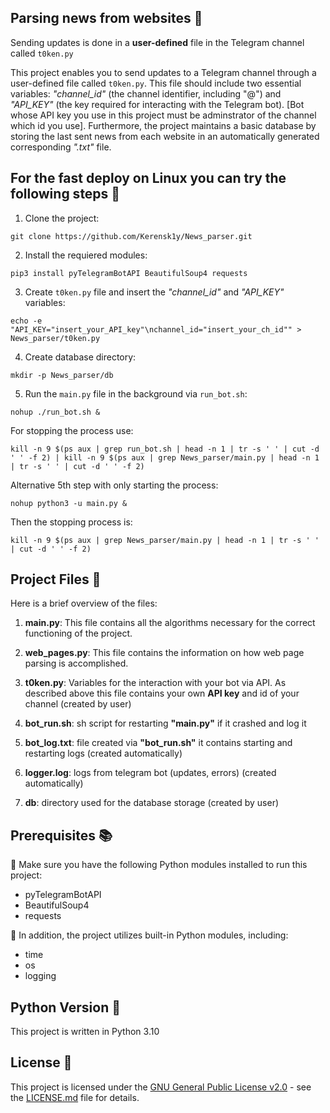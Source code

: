## Parsing news from websites :newspaper:
Sending updates is done in a __user-defined__ file in the Telegram channel called `t0ken.py`

This project enables you to send updates to a Telegram channel through a user-defined file called `t0ken.py`. This file should include two essential variables: _"channel_id"_ (the channel identifier, including "@") and _"API_KEY"_ (the key required for interacting with the Telegram bot). [Bot whose API key you use in this project must be adminstrator of the channel which id you use]. Furthermore, the project maintains a basic database by storing the last sent news from each website in an automatically generated corresponding _".txt"_ file.

## For the fast deploy on Linux you can try the following steps 🐳
1. Clone the project:
```
git clone https://github.com/Kerensk1y/News_parser.git
```
2. Install the requiered modules:
```
pip3 install pyTelegramBotAPI BeautifulSoup4 requests
```
3. Create `t0ken.py` file and insert the _"channel_id"_ and _"API_KEY"_ variables:
```
echo -e "API_KEY="insert_your_API_key"\nchannel_id="insert_your_ch_id"" > News_parser/t0ken.py
```
4. Create database directory:
```
mkdir -p News_parser/db
```
5. Run the `main.py` file in the background via `run_bot.sh`:
```
nohup ./run_bot.sh &
```
For stopping the process use:
```
kill -n 9 $(ps aux | grep run_bot.sh | head -n 1 | tr -s ' ' | cut -d ' ' -f 2) | kill -n 9 $(ps aux | grep News_parser/main.py | head -n 1 | tr -s ' ' | cut -d ' ' -f 2)
```
Alternative 5th step with only starting the process:
```
nohup python3 -u main.py &
```
Then the stopping process is:
```
kill -n 9 $(ps aux | grep News_parser/main.py | head -n 1 | tr -s ' ' | cut -d ' ' -f 2)
```
## Project Files 📂

Here is a brief overview of the files:

1. **main.py**: This file contains all the algorithms necessary for the correct functioning of the project.

2. **web_pages.py**: This file contains the information on how web page parsing is accomplished.

3. **t0ken.py**: Variables for the interaction with your bot via API. As described above this file contains your own __API key__ and id of your channel (created by user)

4. **bot_run.sh**: sh script for restarting **"main.py"** if it crashed and log it

5. **bot_log.txt**: file created via **"bot_run.sh"** it contains starting and restarting logs (created automatically)

6. **logger.log**: logs from telegram bot (updates, errors) (created automatically)

7. **db**: directory used for the database storage (created by user)
## Prerequisites 📚

:pushpin: Make sure you have the following Python modules installed to run this project:

- pyTelegramBotAPI
- BeautifulSoup4
- requests

:pushpin: In addition, the project utilizes built-in Python modules, including:

- time
- os
- logging

## Python Version 🐍

This project is written in Python 3.10

## License 📄

This project is licensed under the [GNU General Public License v2.0](LICENSE.md) - see the [LICENSE.md](LICENSE.md) file for details.
